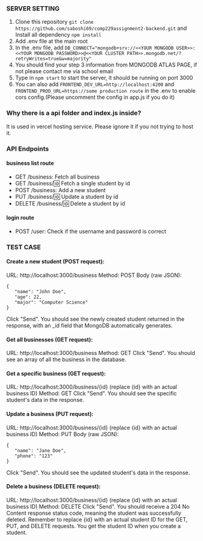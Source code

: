 ### SERVER SETTING

1. Clone this repository `git clone https://github.com/saboshi69/comp229assignment2-backend.git` and Install all dependency `npm install`
2. Add .env file at the main root
3. In the .env file, add `DB_CONNECT="mongodb+srv://<<YOUR MONGODB USER>>:<<YOUR MONGODB PASSWORD>>@<<YOUR CLUSTER PATH>>.mongodb.net/?retryWrites=true&w=majority"`
4. You should find your step 3 information from MONGODB ATLAS PAGE, if not please contact me via school email
5. Type in `npm start` to start the server, it should be running on port 3000
6. You can also add `FRONTEND_DEV_URL=http://localhost:4200` and `FRONTEND_PROD_URL=https://some production route` in the .env to enable cors config.(Please uncomment the config in app.js if you do it)

### Why there is a api folder and index.js inside?

It is used in vercel hosting service. Please ignore it if you not trying to host it.

### API Endpoints

#### business list route

- GET /business: Fetch all business
- GET /business/:id: Fetch a single student by id
- POST /business: Add a new student
- PUT /business/:id: Update a student by id
- DELETE /business/:id: Delete a student by id

#### login route

- POST /user: Check if the username and password is correct

### TEST CASE

#### Create a new student (POST request):

URL: http://localhost:3000/business
Method: POST
Body (raw JSON):

```
{
   "name": "John Doe",
   "age": 22,
   "major": "Computer Science"
}
```

Click "Send". You should see the newly created student returned in the response, with an \_id field that MongoDB automatically generates.

#### Get all businesses (GET request):

URL: http://localhost:3000/business
Method: GET
Click "Send". You should see an array of all the business in the database.

#### Get a specific business (GET request):

URL: http://localhost:3000/business/{id} (replace {id} with an actual business ID)
Method: GET
Click "Send". You should see the specific student's data in the response.

#### Update a business (PUT request):

URL: http://localhost:3000/business/{id} (replace {id} with an actual business ID)
Method: PUT
Body (raw JSON):

```
{
   "name": "Jane Doe",
   "phone": "123"
}
```

Click "Send". You should see the updated student's data in the response.

#### Delete a business (DELETE request):

URL: http://localhost:3000/business/{id} (replace {id} with an actual business ID)
Method: DELETE
Click "Send". You should receive a 204 No Content response status code, meaning the student was successfully deleted.
Remember to replace {id} with an actual student ID for the GET, PUT, and DELETE requests. You get the student ID when you create a student.
